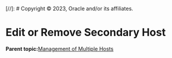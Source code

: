 [//]: # Copyright © 2023, Oracle and/or its affiliates.

# Edit or Remove Secondary Host

**Parent topic:**[Management of Multiple Hosts](../topics/cockpit-manage_multiple_hosts.md)

